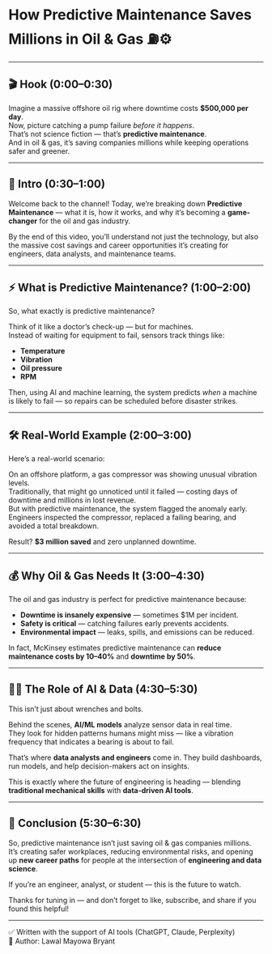 # How Predictive Maintenance Saves Millions in Oil & Gas ⛽⚙️

---

## 🎬 Hook (0:00–0:30)
Imagine a massive offshore oil rig where downtime costs **$500,000 per day**.  
Now, picture catching a pump failure *before it happens*.  
That’s not science fiction — that’s **predictive maintenance**.  
And in oil & gas, it’s saving companies millions while keeping operations safer and greener.  

---

## 📖 Intro (0:30–1:00)
Welcome back to the channel! Today, we’re breaking down **Predictive Maintenance** — what it is, how it works, and why it’s becoming a **game-changer** for the oil and gas industry.  

By the end of this video, you’ll understand not just the technology, but also the massive cost savings and career opportunities it’s creating for engineers, data analysts, and maintenance teams.  

---

## ⚡ What is Predictive Maintenance? (1:00–2:00)
So, what exactly is predictive maintenance?  

Think of it like a doctor’s check-up — but for machines.  
Instead of waiting for equipment to fail, sensors track things like:  
- **Temperature**  
- **Vibration**  
- **Oil pressure**  
- **RPM**  

Then, using AI and machine learning, the system predicts *when* a machine is likely to fail — so repairs can be scheduled before disaster strikes.  

---

## 🛠️ Real-World Example (2:00–3:00)
Here’s a real-world scenario:  

On an offshore platform, a gas compressor was showing unusual vibration levels.  
Traditionally, that might go unnoticed until it failed — costing days of downtime and millions in lost revenue.  
But with predictive maintenance, the system flagged the anomaly early.  
Engineers inspected the compressor, replaced a failing bearing, and avoided a total breakdown.  

Result? **$3 million saved** and zero unplanned downtime.  

---

## 💰 Why Oil & Gas Needs It (3:00–4:30)
The oil and gas industry is perfect for predictive maintenance because:  
- **Downtime is insanely expensive** — sometimes $1M per incident.  
- **Safety is critical** — catching failures early prevents accidents.  
- **Environmental impact** — leaks, spills, and emissions can be reduced.  

In fact, McKinsey estimates predictive maintenance can **reduce maintenance costs by 10–40%** and **downtime by 50%**.  

---

## 👨‍💻 The Role of AI & Data (4:30–5:30)
This isn’t just about wrenches and bolts.  

Behind the scenes, **AI/ML models** analyze sensor data in real time.  
They look for hidden patterns humans might miss — like a vibration frequency that indicates a bearing is about to fail.  

That’s where **data analysts and engineers** come in. They build dashboards, run models, and help decision-makers act on insights.  

This is exactly where the future of engineering is heading — blending **traditional mechanical skills** with **data-driven AI tools**.  

---

## 🚀 Conclusion (5:30–6:30)
So, predictive maintenance isn’t just saving oil & gas companies millions.  
It’s creating safer workplaces, reducing environmental risks, and opening up **new career paths** for people at the intersection of **engineering and data science**.  

If you’re an engineer, analyst, or student — this is the future to watch.  

Thanks for tuning in — and don’t forget to like, subscribe, and share if you found this helpful!  

---

✅ Written with the support of AI tools (ChatGPT, Claude, Perplexity)  
👤 Author: Lawal Mayowa Bryant  
